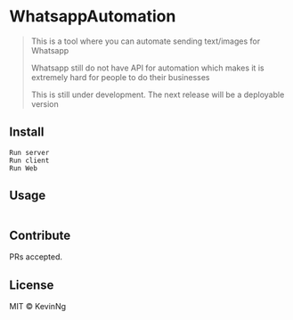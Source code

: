 # WhatsappAutomation

> This is a tool where you can automate sending text/images for Whatsapp 
> 
> Whatsapp still do not have API for automation which makes it is extremely hard for people to do their businesses
> 
> This is still under development. The next release will be a deployable version

## Install

```
Run server
Run client
Run Web
```

## Usage

```
```

## Contribute

PRs accepted.

## License

MIT © KevinNg
